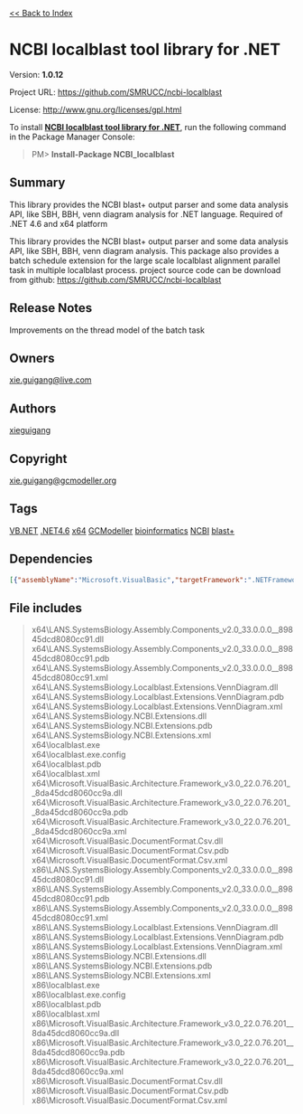 [<< Back to Index](https://github.com/xieguigang/nuget-backup)
# NCBI localblast tool library for .NET

Version: **1.0.12**

Project URL: https://github.com/SMRUCC/ncbi-localblast

License: http://www.gnu.org/licenses/gpl.html

To install **[NCBI localblast tool library for .NET](https://www.nuget.org/packages/NCBI_localblast/)**, run the following command in the Package Manager Console:
> PM>  **Install-Package NCBI_localblast**


## Summary
This library provides the NCBI blast+ output parser and some data analysis API, like SBH, BBH, venn diagram analysis for .NET language. Required of .NET 4.6 and x64 platform

This library provides the NCBI blast+ output parser and some data analysis API, like SBH, BBH, venn diagram analysis.
This package also provides a batch schedule extension for the large scale localblast alignment parallel task in multiple localblast process.
project source code can be download from github:
https://github.com/SMRUCC/ncbi-localblast
## Release Notes
Improvements on the thread model of the batch task
## Owners
xie.guigang@live.com
## Authors
[xieguigang](https://www.nuget.org/profiles/xieguigang)
## Copyright
xie.guigang@gcmodeller.org
## Tags
[VB.NET](https://www.nuget.org/packages?q=Tags%3A"VB.NET") [.NET4.6](https://www.nuget.org/packages?q=Tags%3A".NET4.6") [x64](https://www.nuget.org/packages?q=Tags%3A"x64") [GCModeller](https://www.nuget.org/packages?q=Tags%3A"GCModeller") [bioinformatics](https://www.nuget.org/packages?q=Tags%3A"bioinformatics") [NCBI](https://www.nuget.org/packages?q=Tags%3A"NCBI") [blast+](https://www.nuget.org/packages?q=Tags%3A"blast+")
## Dependencies
>
```json
[{"assemblyName":"Microsoft.VisualBasic","targetFramework":".NETFramework4.6"},{"assemblyName":"System.Data","targetFramework":".NETFramework4.6"}]
```


## File includes
> x64\LANS.SystemsBiology.Assembly.Components_v2.0_33.0.0.0__89845dcd8080cc91.dll<br />
> x64\LANS.SystemsBiology.Assembly.Components_v2.0_33.0.0.0__89845dcd8080cc91.pdb<br />
> x64\LANS.SystemsBiology.Assembly.Components_v2.0_33.0.0.0__89845dcd8080cc91.xml<br />
> x64\LANS.SystemsBiology.Localblast.Extensions.VennDiagram.dll<br />
> x64\LANS.SystemsBiology.Localblast.Extensions.VennDiagram.pdb<br />
> x64\LANS.SystemsBiology.Localblast.Extensions.VennDiagram.xml<br />
> x64\LANS.SystemsBiology.NCBI.Extensions.dll<br />
> x64\LANS.SystemsBiology.NCBI.Extensions.pdb<br />
> x64\LANS.SystemsBiology.NCBI.Extensions.xml<br />
> x64\localblast.exe<br />
> x64\localblast.exe.config<br />
> x64\localblast.pdb<br />
> x64\localblast.xml<br />
> x64\Microsoft.VisualBasic.Architecture.Framework_v3.0_22.0.76.201__8da45dcd8060cc9a.dll<br />
> x64\Microsoft.VisualBasic.Architecture.Framework_v3.0_22.0.76.201__8da45dcd8060cc9a.pdb<br />
> x64\Microsoft.VisualBasic.Architecture.Framework_v3.0_22.0.76.201__8da45dcd8060cc9a.xml<br />
> x64\Microsoft.VisualBasic.DocumentFormat.Csv.dll<br />
> x64\Microsoft.VisualBasic.DocumentFormat.Csv.pdb<br />
> x64\Microsoft.VisualBasic.DocumentFormat.Csv.xml<br />
> x86\LANS.SystemsBiology.Assembly.Components_v2.0_33.0.0.0__89845dcd8080cc91.dll<br />
> x86\LANS.SystemsBiology.Assembly.Components_v2.0_33.0.0.0__89845dcd8080cc91.pdb<br />
> x86\LANS.SystemsBiology.Assembly.Components_v2.0_33.0.0.0__89845dcd8080cc91.xml<br />
> x86\LANS.SystemsBiology.Localblast.Extensions.VennDiagram.dll<br />
> x86\LANS.SystemsBiology.Localblast.Extensions.VennDiagram.pdb<br />
> x86\LANS.SystemsBiology.Localblast.Extensions.VennDiagram.xml<br />
> x86\LANS.SystemsBiology.NCBI.Extensions.dll<br />
> x86\LANS.SystemsBiology.NCBI.Extensions.pdb<br />
> x86\LANS.SystemsBiology.NCBI.Extensions.xml<br />
> x86\localblast.exe<br />
> x86\localblast.exe.config<br />
> x86\localblast.pdb<br />
> x86\localblast.xml<br />
> x86\Microsoft.VisualBasic.Architecture.Framework_v3.0_22.0.76.201__8da45dcd8060cc9a.dll<br />
> x86\Microsoft.VisualBasic.Architecture.Framework_v3.0_22.0.76.201__8da45dcd8060cc9a.pdb<br />
> x86\Microsoft.VisualBasic.Architecture.Framework_v3.0_22.0.76.201__8da45dcd8060cc9a.xml<br />
> x86\Microsoft.VisualBasic.DocumentFormat.Csv.dll<br />
> x86\Microsoft.VisualBasic.DocumentFormat.Csv.pdb<br />
> x86\Microsoft.VisualBasic.DocumentFormat.Csv.xml<br />

